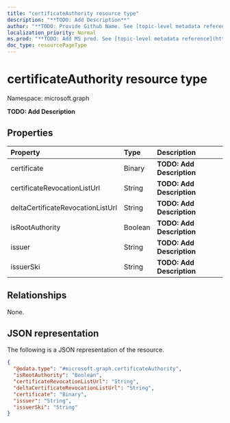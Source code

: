 ```yaml
---
title: "certificateAuthority resource type"
description: "**TODO: Add Description**"
author: "**TODO: Provide Github Name. See [topic-level metadata reference](https://msgo.azurewebsites.net/add/document/guidelines/metadata.html#topic-level-metadata)**"
localization_priority: Normal
ms.prod: "**TODO: Add MS prod. See [topic-level metadata reference](https://msgo.azurewebsites.net/add/document/guidelines/metadata.html#topic-level-metadata)**"
doc_type: resourcePageType
---
```


# certificateAuthority resource type

Namespace: microsoft.graph

**TODO: Add Description**

## Properties
|Property|Type|Description|
|:---|:---|:---|
|certificate|Binary|**TODO: Add Description**|
|certificateRevocationListUrl|String|**TODO: Add Description**|
|deltaCertificateRevocationListUrl|String|**TODO: Add Description**|
|isRootAuthority|Boolean|**TODO: Add Description**|
|issuer|String|**TODO: Add Description**|
|issuerSki|String|**TODO: Add Description**|

## Relationships
None.

## JSON representation
The following is a JSON representation of the resource.
<!-- {
  "blockType": "resource",
  "@odata.type": "microsoft.graph.certificateAuthority"
}
-->
``` json
{
  "@odata.type": "#microsoft.graph.certificateAuthority",
  "isRootAuthority": "Boolean",
  "certificateRevocationListUrl": "String",
  "deltaCertificateRevocationListUrl": "String",
  "certificate": "Binary",
  "issuer": "String",
  "issuerSki": "String"
}
```

